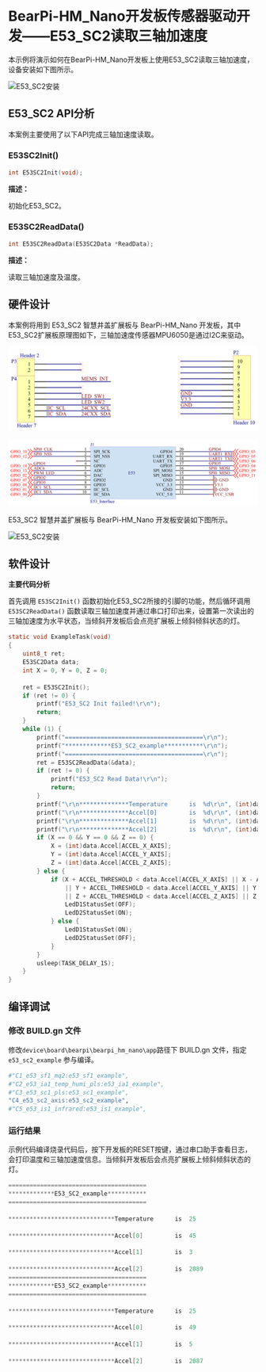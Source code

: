 # BearPi-HM_Nano开发板传感器驱动开发——E53_SC2读取三轴加速度
本示例将演示如何在BearPi-HM_Nano开发板上使用E53_SC2读取三轴加速度，设备安装如下图所示。


![](../../docs/figures/C4_e53_sc2_axis/E53_SC2安装.png "E53_SC2安装")
## E53_SC2 API分析
本案例主要使用了以下API完成三轴加速度读取。
### E53SC2Init()
```C
int E53SC2Init(void);
```
 **描述：**

初始化E53_SC2。

### E53SC2ReadData()
```C
int E53SC2ReadData(E53SC2Data *ReadData);
```
 **描述：**
 
读取三轴加速度及温度。




## 硬件设计
本案例将用到 E53_SC2 智慧井盖扩展板与 BearPi-HM_Nano 开发板，其中E53_SC2扩展板原理图如下，三轴加速度传感器MPU6050是通过I2C来驱动。

![](../../docs/figures/C4_e53_sc2_axis/E53_SC2接口.png "E53_SC2接口")

![](../../docs/figures/C4_e53_sc2_axis/E53接口电路.png "E53接口电路")

E53_SC2 智慧井盖扩展板与 BearPi-HM_Nano 开发板安装如下图所示。

![](../../docs/figures/C4_e53_sc2_axis/E53_SC2安装.png "E53_SC2安装")
## 软件设计

**主要代码分析**


首先调用 `E53SC2Init()` 函数初始化E53_SC2所接的引脚的功能，然后循环调用 `E53SC2ReadData()` 函数读取三轴加速度并通过串口打印出来，设置第一次读出的三轴加速度为水平状态，当倾斜开发板后会点亮扩展板上倾斜倾斜状态的灯。

```C
static void ExampleTask(void)
{
    uint8_t ret;
    E53SC2Data data;
    int X = 0, Y = 0, Z = 0;

    ret = E53SC2Init();
    if (ret != 0) {
        printf("E53_SC2 Init failed!\r\n");
        return;
    }
    while (1) {
        printf("=======================================\r\n");
        printf("*************E53_SC2_example***********\r\n");
        printf("=======================================\r\n");
        ret = E53SC2ReadData(&data);
        if (ret != 0) {
            printf("E53_SC2 Read Data!\r\n");
            return;
        }
        printf("\r\n**************Temperature      is  %d\r\n", (int)data.Temperature);
        printf("\r\n**************Accel[0]         is  %d\r\n", (int)data.Accel[ACCEL_X_AXIS]);
        printf("\r\n**************Accel[1]         is  %d\r\n", (int)data.Accel[ACCEL_Y_AXIS]);
        printf("\r\n**************Accel[2]         is  %d\r\n", (int)data.Accel[ACCEL_Z_AXIS]);
        if (X == 0 && Y == 0 && Z == 0) {
            X = (int)data.Accel[ACCEL_X_AXIS];
            Y = (int)data.Accel[ACCEL_Y_AXIS];
            Z = (int)data.Accel[ACCEL_Z_AXIS];
        } else {
            if (X + ACCEL_THRESHOLD < data.Accel[ACCEL_X_AXIS] || X - ACCEL_THRESHOLD > data.Accel[ACCEL_X_AXIS]
                || Y + ACCEL_THRESHOLD < data.Accel[ACCEL_Y_AXIS] || Y - ACCEL_THRESHOLD > data.Accel[ACCEL_Y_AXIS]
                || Z + ACCEL_THRESHOLD < data.Accel[ACCEL_Z_AXIS] || Z - ACCEL_THRESHOLD > data.Accel[ACCEL_Z_AXIS]) {
                LedD1StatusSet(OFF);
                LedD2StatusSet(ON);
            } else {
                LedD1StatusSet(ON);
                LedD2StatusSet(OFF);
            }
        }
        usleep(TASK_DELAY_1S);
    }
}
```



## 编译调试

### 修改 BUILD.gn 文件
修改`device\board\bearpi\bearpi_hm_nano\app`路径下 BUILD.gn 文件，指定 `e53_sc2_example` 参与编译。
```r
#"C1_e53_sf1_mq2:e53_sf1_example",
#"C2_e53_ia1_temp_humi_pls:e53_ia1_example",
#"C3_e53_sc1_pls:e53_sc1_example",
"C4_e53_sc2_axis:e53_sc2_example",
#"C5_e53_is1_infrared:e53_is1_example",
```

    


### 运行结果<a name="section18115713118"></a>

示例代码编译烧录代码后，按下开发板的RESET按键，通过串口助手查看日志，会打印温度和三轴加速度信息。当倾斜开发板后会点亮扩展板上倾斜倾斜状态的灯。
```c
=======================================
*************E53_SC2_example***********
=======================================

******************************Temperature      is  25

******************************Accel[0]         is  45

******************************Accel[1]         is  3

******************************Accel[2]         is  2089
=======================================
*************E53_SC2_example***********
=======================================

******************************Temperature      is  25

******************************Accel[0]         is  49

******************************Accel[1]         is  5

******************************Accel[2]         is  2087
```

